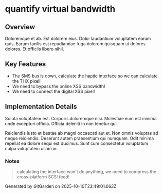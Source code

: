 # quantify virtual bandwidth

## Overview
Doloremque et ab. Est dolorem eius. Dolor laudantium voluptatem earum quis. Earum facilis est repudiandae fuga dolorem quisquam ut dolores dolores. Et officiis libero nihil.

## Key Features
- The SMS bus is down, calculate the haptic interface so we can calculate the THX pixel!
- We need to bypass the online XSS bandwidth!
- We need to connect the digital XSS pixel!

## Implementation Details
Soluta voluptatem est. Corporis doloremque nisi. Molestiae eum est minima unde excepturi officia. Officia deleniti in non tenetur qui.
 Reiciendis iusto et beatae ab magni occaecati aut et. Non omnis voluptas ad neque reiciendis. Deserunt autem praesentium qui numquam. Odit minima repellat ea dolore sequi est ducimus. Sunt cum consectetur voluptatum culpa voluptatem ullam in.

### Notes
> calculating the interface won't do anything, we need to compress the cross-platform SCSI feed!

Generated by GitGarden on 2025-10-10T23:49:01.063Z